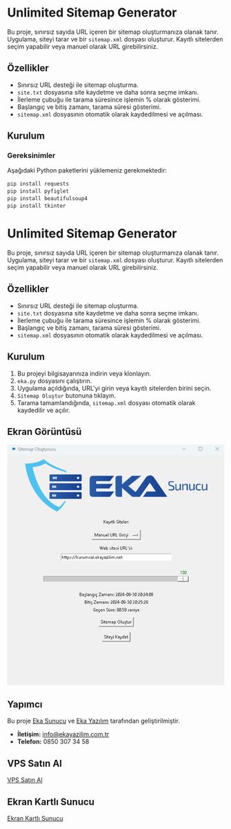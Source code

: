# Unlimited Sitemap Generator

Bu proje, sınırsız sayıda URL içeren bir sitemap oluşturmanıza olanak tanır. Uygulama, siteyi tarar ve bir `sitemap.xml` dosyası oluşturur. Kayıtlı sitelerden seçim yapabilir veya manuel olarak URL girebilirsiniz.

## Özellikler

- Sınırsız URL desteği ile sitemap oluşturma.
- `site.txt` dosyasına site kaydetme ve daha sonra seçme imkanı.
- İlerleme çubuğu ile tarama süresince işlemin % olarak gösterimi.
- Başlangıç ve bitiş zamanı, tarama süresi gösterimi.
- `sitemap.xml` dosyasının otomatik olarak kaydedilmesi ve açılması.

## Kurulum

### Gereksinimler

Aşağıdaki Python paketlerini yüklemeniz gerekmektedir:

```bash
pip install requests
pip install pyfiglet
pip install beautifulsoup4
pip install tkinter


```

# Unlimited Sitemap Generator

Bu proje, sınırsız sayıda URL içeren bir sitemap oluşturmanıza olanak tanır. Uygulama, siteyi tarar ve bir `sitemap.xml` dosyası oluşturur. Kayıtlı sitelerden seçim yapabilir veya manuel olarak URL girebilirsiniz.

## Özellikler

- Sınırsız URL desteği ile sitemap oluşturma.
- `site.txt` dosyasına site kaydetme ve daha sonra seçme imkanı.
- İlerleme çubuğu ile tarama süresince işlemin % olarak gösterimi.
- Başlangıç ve bitiş zamanı, tarama süresi gösterimi.
- `sitemap.xml` dosyasının otomatik olarak kaydedilmesi ve açılması.

## Kurulum

1. Bu projeyi bilgisayarınıza indirin veya klonlayın.
2. `eka.py` dosyasını çalıştırın.
3. Uygulama açıldığında, URL'yi girin veya kayıtlı sitelerden birini seçin.
4. `Sitemap Oluştur` butonuna tıklayın.
5. Tarama tamamlandığında, `sitemap.xml` dosyası otomatik olarak kaydedilir ve açılır.

## Ekran Görüntüsü

![Ekran Görüntüsü](0039e5d6cd551ae9adac2ac.png)

## Yapımcı

Bu proje [Eka Sunucu](https://www.ekasunucu.com/) ve [Eka Yazılım](https://ekayazilim.com.tr) tarafından geliştirilmiştir.

- **İletişim:** info@ekayazilim.com.tr
- **Telefon:** 0850 307 34 58

## VPS Satın Al

[VPS Satın Al](https://www.ekasunucu.com/kategori/turkiye-lokasyon-vds-vps)

## Ekran Kartlı Sunucu

[Ekran Kartlı Sunucu](https://www.ekasunucu.com/kategori/ekran-kartli-sunucu)
